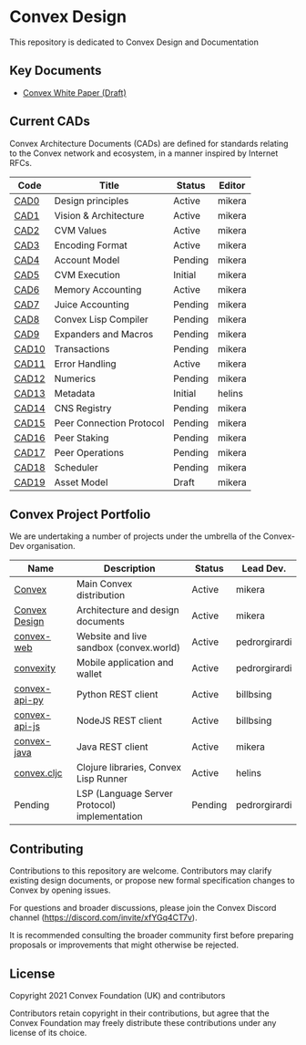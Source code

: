 # Convex Design

This repository is dedicated to Convex Design and Documentation

## Key Documents

- [Convex White Paper (Draft)](papers/convex-whitepaper.md)

## Current CADs

Convex Architecture Documents (CADs) are defined for standards relating to the Convex network and ecosystem, in a manner inspired by Internet RFCs.

| Code                          | Title                            | Status     | Editor
| ------------------            | -------------------------------- | ---------- | -----------
| [CAD0](cad/000_principles)    | Design principles                | Active     | mikera
| [CAD1](cad/001_arch)          | Vision & Architecture            | Active     | mikera
| [CAD2](cad/002_values)        | CVM Values                       | Active     | mikera
| [CAD3](cad/003_encoding)      | Encoding Format                  | Active     | mikera
| [CAD4](cad/004_accounts)      | Account Model                    | Pending    | mikera
| [CAD5](cad/005_cvmex)         | CVM Execution                    | Initial    | mikera
| [CAD6](cad/006_memory)        | Memory Accounting                | Active     | mikera
| [CAD7](cad/007_juice)         | Juice Accounting                 | Pending    | mikera
| [CAD8](cad/008_compiler)      | Convex Lisp Compiler             | Pending    | mikera
| [CAD9](cad/009_expanders)     | Expanders and Macros             | Pending    | mikera
| [CAD10](cad/010_transactions) | Transactions                     | Pending    | mikera
| [CAD11](cad/011_errors)       | Error Handling                   | Active     | mikera
| [CAD12](cad/012_numerics)     | Numerics                         | Pending    | mikera
| [CAD13](cad/013_metadata)     | Metadata                         | Initial    | helins
| [CAD14](cad/014_cns)          | CNS Registry                     | Pending    | mikera
| [CAD15](cad/015_peercomms)    | Peer Connection Protocol         | Pending    | mikera
| [CAD16](cad/016_peerstake)    | Peer Staking                     | Pending    | mikera
| [CAD17](cad/017_peerops)      | Peer Operations                  | Pending    | mikera
| [CAD18](cad/018_scheduler)    | Scheduler                        | Pending    | mikera
| [CAD19](cad/019_assets)       | Asset Model                      | Draft      | mikera

## Convex Project Portfolio

We are undertaking a number of projects under the umbrella of the Convex-Dev organisation.

| Name                                                         | Description                                   | Status     | Lead Dev.
| -------------                                                | --------------------------------              | ---------- | -----
| [Convex](https://github.com/Convex-Dev/convex)               | Main Convex distribution                      | Active     | mikera
| [Convex Design](https://github.com/Convex-Dev/design)        | Architecture and design documents             | Active     | mikera
| [convex-web](https://github.com/Convex-Dev/convex-web)       | Website and live sandbox (convex.world)       | Active     | pedrorgirardi
| [convexity](https://github.com/Convex-Dev/convexity)         | Mobile application and wallet                 | Active     | pedrorgirardi
| [convex-api-py](https://github.com/Convex-Dev/convex-api-py) | Python REST client                            | Active     | billbsing
| [convex-api-js](https://github.com/Convex-Dev/convex-api-js) | NodeJS REST client                            | Active     | billbsing
| [convex-java](https://github.com/Convex-Dev/convex-java)     | Java REST client                              | Active     | mikera
| [convex.cljc](https://github.com/Convex-Dev/convex.cljc)     | Clojure libraries, Convex Lisp Runner         | Active     | helins
| Pending                                                      | LSP (Language Server Protocol) implementation | Pending    | pedrorgirardi

## Contributing

Contributions to this repository are welcome. Contributors may clarify existing design documents, or propose new formal specification changes to Convex by opening issues.

For questions and broader discussions, please join the Convex Discord channel (https://discord.com/invite/xfYGq4CT7v).

It is recommended consulting the broader community first before preparing proposals or improvements that might otherwise be rejected.

## License

Copyright 2021 Convex Foundation (UK) and contributors

Contributors retain copyright in their contributions, but agree that the Convex Foundation may freely distribute these contributions under any license of its choice.
